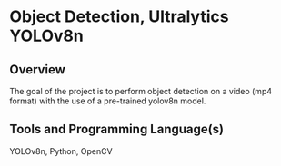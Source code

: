 # Object Detection, Ultralytics YOLOv8n

## Overview
The goal of the project is to perform object detection on a video (mp4 format) with the use of a pre-trained yolov8n model.

## Tools and Programming Language(s)
YOLOv8n, Python, OpenCV
 
